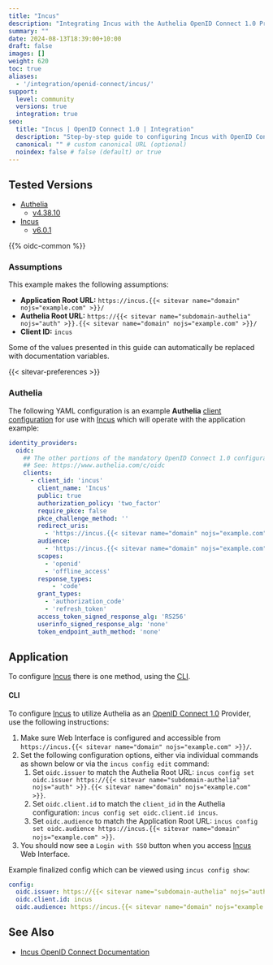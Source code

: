 ```yaml
---
title: "Incus"
description: "Integrating Incus with the Authelia OpenID Connect 1.0 Provider."
summary: ""
date: 2024-08-13T18:39:00+10:00
draft: false
images: []
weight: 620
toc: true
aliases:
  - '/integration/openid-connect/incus/'
support:
  level: community
  versions: true
  integration: true
seo:
  title: "Incus | OpenID Connect 1.0 | Integration"
  description: "Step-by-step guide to configuring Incus with OpenID Connect 1.0 for secure SSO. Enhance your login flow using Authelia’s modern identity management."
  canonical: "" # custom canonical URL (optional)
  noindex: false # false (default) or true
---
```


## Tested Versions

- [Authelia]
  - [v4.38.10](https://github.com/authelia/authelia/releases/tag/v4.38.10)
- [Incus]
  - [v6.0.1](https://github.com/lxc/incus/releases/tag/v6.0.1)

{{% oidc-common %}}

### Assumptions

This example makes the following assumptions:

- __Application Root URL:__ `https://incus.{{< sitevar name="domain" nojs="example.com" >}}/`
- __Authelia Root URL:__ `https://{{< sitevar name="subdomain-authelia" nojs="auth" >}}.{{< sitevar name="domain" nojs="example.com" >}}/`
- __Client ID:__ `incus`

Some of the values presented in this guide can automatically be replaced with documentation variables.

{{< sitevar-preferences >}}

### Authelia

The following YAML configuration is an example __Authelia__ [client configuration] for use with [Incus]
which will operate with the application example:

```yaml {title="configuration.yml"}
identity_providers:
  oidc:
    ## The other portions of the mandatory OpenID Connect 1.0 configuration go here.
    ## See: https://www.authelia.com/c/oidc
    clients:
      - client_id: 'incus'
        client_name: 'Incus'
        public: true
        authorization_policy: 'two_factor'
        require_pkce: false
        pkce_challenge_method: ''
        redirect_uris:
          - 'https://incus.{{< sitevar name="domain" nojs="example.com" >}}/iodc/callback'
        audience:
          - 'https://incus.{{< sitevar name="domain" nojs="example.com" >}}'
        scopes:
          - 'openid'
          - 'offline_access'
        response_types:
            - 'code'
        grant_types:
          - 'authorization_code'
          - 'refresh_token'
        access_token_signed_response_alg: 'RS256'
        userinfo_signed_response_alg: 'none'
        token_endpoint_auth_method: 'none'
```

## Application

To configure [Incus] there is one method, using the [CLI](#cli).

#### CLI

To configure [Incus] to utilize Authelia as an [OpenID Connect 1.0] Provider, use the following instructions:

1. Make sure Web Interface is configured and accessible from `https://incus.{{< sitevar name="domain" nojs="example.com" >}}/`.
2. Set the following configuration options, either via individual commands as shown below or via the `incus config edit` command:
   1. Set `oidc.issuer` to match the Authelia Root URL: `incus config set oidc.issuer https://{{< sitevar name="subdomain-authelia" nojs="auth" >}}.{{< sitevar name="domain" nojs="example.com" >}}`.
   2. Set `oidc.client.id` to match the `client_id` in the Authelia configuration: `incus config set oidc.client.id incus`.
   3. Set `oidc.audience` to match the Application Root URL: `incus config set oidc.audience https://incus.{{< sitevar name="domain" nojs="example.com" >}}`.
3. You should now see a `Login with SSO` button when you access [Incus] Web Interface.

Example finalized config which can be viewed using `incus config show`:

```yaml
config:
  oidc.issuer: https://{{< sitevar name="subdomain-authelia" nojs="auth" >}}.{{< sitevar name="domain" nojs="example.com" >}}
  oidc.client.id: incus
  oidc.audience: https://incus.{{< sitevar name="domain" nojs="example.com" >}}
```

## See Also

- [Incus OpenID Connect Documentation](https://linuxcontainers.org/incus/docs/main/authentication/#authentication-openid)

[Authelia]: https://www.authelia.com
[Incus]: https://github.com/lxc/incus
[OpenID Connect 1.0]: ../../../openid-connect/introduction.md
[client configuration]: ../../../../configuration/identity-providers/openid-connect/clients.md
